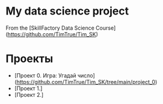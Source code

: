 # My data science project

From the [SkillFactory Data Science Course] (https://github.com/TimTrue/Tim_SK)

# Проекты
* [Проект 0. Игра: Угадай число] (https://github.com/TimTrue/Tim_SK/tree/main/project_0)
* [Проект 1.]
* [Проект 2.]